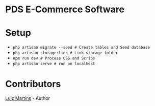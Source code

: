 # PDS E-Commerce Software

# Setup
* `php artisan migrate --seed # Create tables and Seed database`
* `php artisan storage:link # Link storage folder`
* `npm run dev # Process CSS and Scrips`
* `php artisan serve # run on localhost`


# Contributors
[Luiz Martins](https://luizcoder.com.br) - Author
